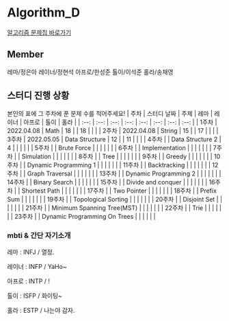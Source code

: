 # Algorithm_D

[알고리즘 문제집 바로가기](https://github.com/UMC-KU/Algorithms_Challenge)


## Member
레마/정은아 레이너/정현석 아프로/한성준 톨이/이석준 홀라/송채영



## 스터디 진행 상황
본인의 표에 그 주차에 푼 문제 수를 적어주세요!
| 주차 | 스터디 날짜 | 주제 | 레마 | 레이너 | 아프로 | 톨이 | 홀라 |
| :--: | :--: | :--: | :--:  | :--: | :--: | :--: | :--: |
| 1주차 | 2022.04.08 | Math | 18 |  | 18 |  |  |
| 2주차 | 2022.04.08 | String | 15 |  | 17 |  |  |
| 3주차 | 2022.05.05 | Data Structure | 12 |  | 11 |  |  |
| 4주차 |  | Data Structure 2 | 4 |  |  |  |  |
| 5주차 |  | Brute Force |  |  |  |  |  |
| 6주차 |  | Implementation |  |  |  |  |  |
| 7주차 |  | Simulation |  |  |  |  |  |
| 8주차 |  | Tree |  |  |  |  |  |
| 9주차 |  | Greedy |  |  |  |  |  |
| 10주차 |  | Dynamic Programming 1 |  |  |  |  |  |
| 11주차 |  | Backtracking |  |  |  |  |  |
| 12주차 |  | Graph Traversal |  |  |  |  |  |
| 13주차 |  | Dynamic Programming 2 |  |  |  |  |  |
| 14주차 |  | Binary Search |  |  |  |  |  |
| 15주차 |  | Divide and conquer |  |  |  |  |  |
| 16주차 |  | Shortest Path |  |  |  |  |  |
| 17주차 |  | Two Pointer |  |  |  |  |  |
| 18주차 |  | Prefix Sum |  |  |  |  |  |
| 19주차 |  | Topological Sorting |  |  |  |  |  |
| 20주차 |  | Disjoint Set |  |  |  |  |  |
| 21주차 |  | Minimum Spanning Tree(MST) |  |  |  |  |  |
| 22주차 |  | Trie |  |  |  |  |  |
| 23주차 |  | Dynamic Programming On Trees |  |  |  |  |  |



### mbti & 간단 자기소개
레마 : INFJ / 열정.

레이너 : INFP / YaHo~

아프로 : INTP / !

톨이 : ISFP / 화이팅~

홀라 : ESTP / 나는야 감자.
